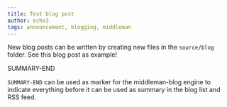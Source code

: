 ```yaml
---
title: Test blog post
author: echo3
tags: announcement, blogging, middleman
---
```


New blog posts can be written by creating new files in the
`source/blog` folder. See this blog post as example!

SUMMARY-END

`SUMMARY-END` can be used as marker for the middleman-blog engine to indicate
everything before it can be used as summary in the blog list and RSS feed.
